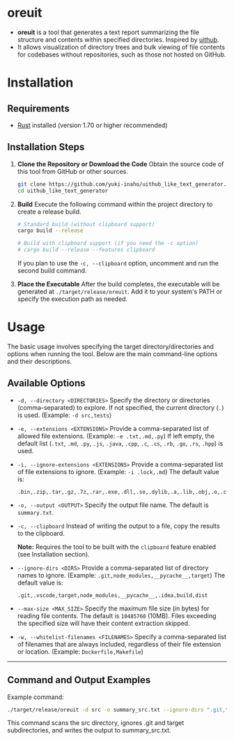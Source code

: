 # oreuit

- **oreuit** is a tool that generates a text report summarizing the file structure and contents within specified directories. Inspired by [uithub](https://uithub.com/).
- It allows visualization of directory trees and bulk viewing of file contents for codebases without repositories, such as those not hosted on GitHub.

# Installation

## Requirements

- [Rust](https://www.rust-lang.org/) installed (version 1.70 or higher recommended)

## Installation Steps

1.  **Clone the Repository or Download the Code**
    Obtain the source code of this tool from GitHub or other sources.

    ```bash
    git clone https://github.com/yuki-inaho/uithub_like_text_generator.git # Use HTTPS or SSH URL as appropriate
    cd uithub_like_text_generator
    ```

2.  **Build**
    Execute the following command within the project directory to create a release build.

    ```bash
    # Standard build (without clipboard support)
    cargo build --release

    # Build with clipboard support (if you need the -c option)
    # cargo build --release --features clipboard
    ```
    If you plan to use the `-c, --clipboard` option, uncomment and run the second build command.

3.  **Place the Executable**
    After the build completes, the executable will be generated at `./target/release/oreuit`.
    Add it to your system's PATH or specify the execution path as needed.

# Usage

The basic usage involves specifying the target directory/directories and options when running the tool. Below are the main command-line options and their descriptions.

## Available Options

-   `-d, --directory <DIRECTORIES>`
    Specify the directory or directories (comma-separated) to explore. If not specified, the current directory (`.`) is used. (Example: `-d src,tests`)

-   `-e, --extensions <EXTENSIONS>`
    Provide a comma-separated list of allowed file extensions. (Example: `-e .txt,.md,.py`)
    If left empty, the default list (`.txt`, `.md`, `.py`, `.js`, `.java`, `.cpp`, `.c`, `.cs`, `.rb`, `.go`, `.rs`, `.hpp`) is used.

-   `-i, --ignore-extensions <EXTENSIONS>`
    Provide a comma-separated list of file extensions to ignore. (Example: `-i .lock,.md`)
    The default value is:
    ```
    .bin,.zip,.tar,.gz,.7z,.rar,.exe,.dll,.so,.dylib,.a,.lib,.obj,.o,.class,.jar,.war,.ear,.ipynb,.jpg,.jpeg,.png,.gif
    ```

-   `-o, --output <OUTPUT>`
    Specify the output file name. The default is `summary.txt`.

-   `-c, --clipboard`
    Instead of writing the output to a file, copy the results to the clipboard.

    **Note:** Requires the tool to be built with the `clipboard` feature enabled (see Installation section).

-   `--ignore-dirs <DIRS>`
    Provide a comma-separated list of directory names to ignore.
    (Example: `.git,node_modules,__pycache__,target`)
    The default value is:
    ```
    .git,.vscode,target,node_modules,__pycache__,.idea,build,dist
    ```

-   `--max-size <MAX_SIZE>`
    Specify the maximum file size (in bytes) for reading file contents. The default is `10485760` (10MB).
    Files exceeding the specified size will have their content extraction skipped.

-   `-w, --whitelist-filenames <FILENAMES>`
    Specify a comma-separated list of filenames that are always included, regardless of their file extension or location. (Example: `Dockerfile,Makefile`)

---

## Command and Output Examples

Example command:

```bash
./target/release/oreuit -d src -o summary_src.txt --ignore-dirs ".git,target"
```

This command scans the src directory, ignores .git and target subdirectories, and writes the output to summary_src.txt.
